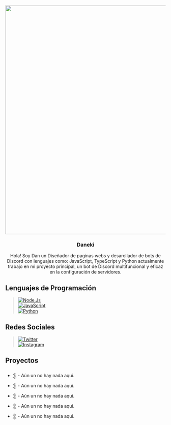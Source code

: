 <a name="readme-top"></a>

<br />
<div align="center">
  <a href="https://twitter.com/daaneki">
    <img src="https://cdn.discordapp.com/attachments/892408570627375135/1132100318847586395/DEEPER__Photo.gif" alt="asd" width="1280" height="720">
  </a>

  <h3 align="center">Daneki</h3>

  <p align="center">
    Hola! Soy Dan un Diseñador de paginas webs y desarollador de bots de Discord con lenguajes como: JavaScript, TypeScript y Python actualmente trabajo en mi proyecto principal, un bot de Discord multifuncional y eficaz en la configuración de servidores.
    <br />
  </p>
</div>

## Lenguajes de Programación

> [![Node.Js](https://img.shields.io/badge/Node.JS-305dff?style=for-the-badge&logo=node.js&logoColor=white&labelColor=101010)]()<br/>
> [![JavaScript](https://img.shields.io/badge/JavaScript-305dff?style=for-the-badge&logo=javascript&logoColor=white&labelColor=101010)]()<br/>
> [![Python](https://img.shields.io/badge/Python-305dff?style=for-the-badge&logo=python&logoColor=white&labelColor=101010)]()<br/>

## Redes Sociales
> [![Twitter](https://img.shields.io/badge/Daaneki-305dff?style=for-the-badge&logo=twitter&logoColor=white&labelColor=101010)]()<br/>
> [![Instagram](https://img.shields.io/badge/Tokiohuman-305dff?style=for-the-badge&logo=instagram&logoColor=white&labelColor=101010)]()<br/>

## Proyectos
- [𒉭]() - Aún un no hay nada aqui.
- [𒉭]() - Aún un no hay nada aqui.
- [𒉭]() - Aún un no hay nada aqui.
- [𒉭]() - Aún un no hay nada aqui.
- [𒉭]() - Aún un no hay nada aqui.
